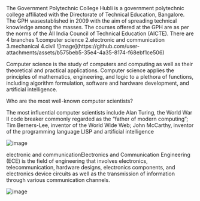 <html>
<body>
The Government Polytechnic College Hubli is a government polytechnic college affiliated with the Directorate of Technical Education, Bangalore. The GPH wasestablished in 2009 with the aim of 
spreading technical knowledge among the masses. The courses offered at the GPH are as per the norms of the All India Council of Technical Education (AICTE).
There are 4 branches 
1.computer science
2.electronic and communication
3.mechanical 
4.civil
</html>
</body>
![image](https://github.com/user-attachments/assets/b575beb5-35e4-4a35-8174-f68ebf1ce506)
<p>
  Computer science is the study of computers and computing as well as their theoretical and practical applications. Computer science applies the principles of mathematics, engineering, and logic to a plethora of functions, including algorithm formulation, software and hardware development, and artificial intelligence.

Who are the most well-known computer scientists?

The most influential computer scientists include Alan Turing, the World War II code breaker commonly regarded as the “father of modern computing”; Tim Berners-Lee, inventor of the World Wide Web; John McCarthy, inventor of the programming language LISP and artificial intelligence</p>
![image](https://github.com/user-attachments/assets/5eee8a9b-a129-4b46-ba32-784e0f5a53ad)
<p>electronic and communicationElectronics and Communication Engineering (ECE) is the field of engineering that involves electronics, telecommunication, hardware designs, electronics components, and electronics device circuits as well as the transmission of information through various communication channels.</p>

![image](https://github.com/user-attachments/assets/887086ec-c62e-46ac-852b-967ed57b3e22)
